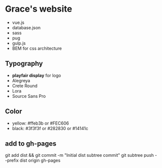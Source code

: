 # Grace's website

- vue.js
- database.json
- sass
- pug
- gulp.js
- BEM for css architecture

## Typography
- **playfair display** for logo
- Alegreya
- Crete Round
- Lora
- Source Sans Pro

## Color
- yellow: #ffeb3b or #FEC606
- black: #3f3f3f or #282830 or #14141c

## add to gh-pages
git add dist && git commit -m "Initial dist subtree commit"
git subtree push --prefix dist origin gh-pages
